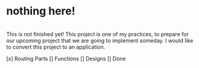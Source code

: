 <h1>nothing here!</h1>
<br> 
This is not finished yet! This project is one of my practices,
to prepare for our upcoming project that we are going to 
implement someday. 
I would like to convert this project to an application.

[x] Routing Parts
[] Functions
[] Designs
[] Done
